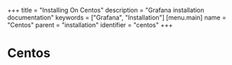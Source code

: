 +++
title = "Installing On Centos"
description = "Grafana installation documentation"
keywords = ["Grafana", "Installation"]
[menu.main]
name = "Centos"
parent = "installation"
identifier = "centos"
+++

# Centos
